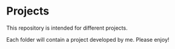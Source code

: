 # Projects
This repository is intended for different projects.

Each folder will contain a project developed by me.
Please enjoy!
